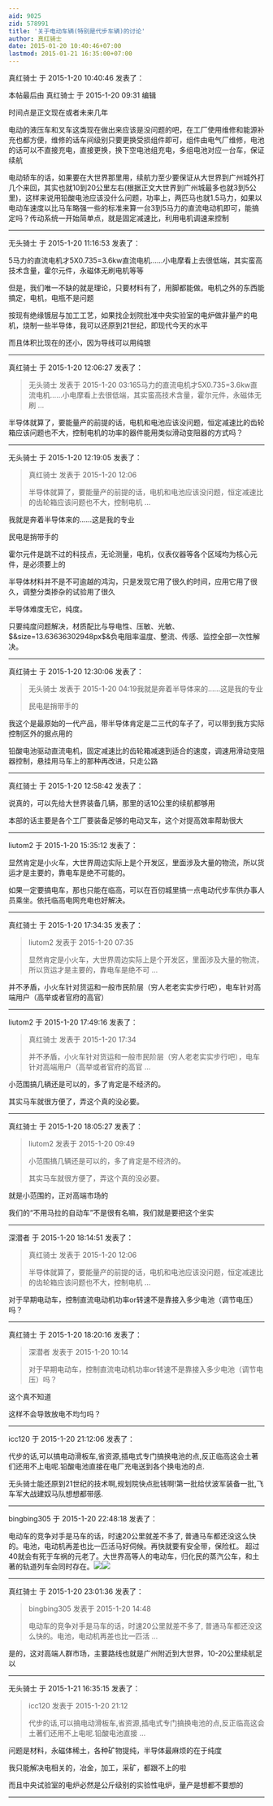 ```yaml
---
aid: 9025
zid: 578991
title: '关于电动车辆(特别是代步车辆)的讨论'
author: 真红骑士
date: 2015-01-20 10:40:46+07:00
lastmod: 2015-01-21 16:35:00+07:00
---
```


真红骑士 于 2015-1-20 10:40:46 发表了：

本帖最后由 真红骑士 于 2015-1-20 09:31 编辑 

时间点是正文现在或者未来几年

电动的液压车和叉车这类现在做出来应该是没问题的吧，在工厂使用维修和能源补充也都方便，维修的话车间级别只要更换受损组件即可，组件由电气厂维修，电池的话可以不直接充电，直接更换，换下空电池组充电，多组电池对应一台车，保证续航

电动轿车的话，如果要在大世界那里用，续航力至少要保证从大世界到广州城外打几个来回，其实也就10到20公里左右(根据正文大世界到广州城最多也就3到5公里)，这样来说用铅酸电池应该没什么问题，功率上，两匹马也就1.5马力，如果以电动车速度以比马车略强一些的标准来算一台3到5马力的直流电动机即可，能搞定吗？传动系统一开始简单点，就是固定减速比，利用电机调速来控制

---------

无头骑士 于 2015-1-20 11:16:53 发表了：

5马力的直流电机才5X0.735=3.6kw直流电机……小电摩看上去很低端，其实蛮高技术含量，霍尔元件，永磁体无刷电机等等

但是，我们唯一不缺的就是理论，只要材料有了，用脚都能做。电机之外的东西能搞定，电机，电瓶不是问题

按现有绝缘镀层与加工工艺，如果找企划院批准中央实验室的电炉做非量产的电机，烧制一些半导体，我可以还原到21世纪，即现代今天的水平

而且体积比现在的还小，因为导线可以用纯银

---------

真红骑士 于 2015-1-20 12:06:27 发表了：

> 无头骑士 发表于 2015-1-20 03:165马力的直流电机才5X0.735=3.6kw直流电机……小电摩看上去很低端，其实蛮高技术含量，霍尔元件，永磁体无刷 ...



半导体就算了，要能量产的前提的话，电机和电池应该没问题，恒定减速比的齿轮箱应该问题也不大，控制电机的功率的器件能用类似滑动变阻器的方式吗？

---------

无头骑士 于 2015-1-20 12:19:05 发表了：

> 真红骑士 发表于 2015-1-20 12:06
> 
> 半导体就算了，要能量产的前提的话，电机和电池应该没问题，恒定减速比的齿轮箱应该问题也不大，控制电机 ...



我就是奔着半导体来的……这是我的专业

民电是捎带手的

霍尔元件是跳不过的科技点，无论测量，电机，仪表仪器等各个区域均为核心元件，是必须要上的

半导体材料并不是不可逾越的鸿沟，只是发现它用了很久的时间，应用它用了很久，调整分类掺杂的试验用了很久

半导体难度无它，纯度。

只要纯度问题解决，材质配比与导电性、压敏、光敏、\$&size=13.63636302948px\$&负电阻率温度、整流、传感、监控全部一次性解决。

---------

真红骑士 于 2015-1-20 12:30:06 发表了：

> 无头骑士 发表于 2015-1-20 04:19我就是奔着半导体来的……这是我的专业
> 
> 民电是捎带手的



我这个是最原始的一代产品，带半导体肯定是二三代的车子了，可以带到我方实际控制区外的据点用的

铅酸电池驱动直流电机，固定减速比的齿轮箱减速到适合的速度，调速用滑动变阻器控制，悬挂用马车上的那种再改进，只走公路

---------

真红骑士 于 2015-1-20 12:58:42 发表了：

说真的，可以先给大世界装备几辆，那里的话10公里的续航都够用

本部的话主要是各个工厂要装备足够的电动叉车，这个对提高效率帮助很大

---------

liutom2 于 2015-1-20 15:35:12 发表了：

显然肯定是小火车，大世界周边实际上是个开发区，里面涉及大量的物流，所以货运才是主要的，靠电车是绝不可能的。

如果一定要搞电车，那也只能在临高，可以在百仞城里搞一点电动代步车供办事人员乘坐。依托临高电网充电也好解决。

---------

真红骑士 于 2015-1-20 17:34:35 发表了：

> liutom2 发表于 2015-1-20 07:35
> 
> 显然肯定是小火车，大世界周边实际上是个开发区，里面涉及大量的物流，所以货运才是主要的，靠电车是绝不可 ...



并不矛盾，小火车针对货运和一般市民阶层（穷人老老实实步行吧），电车针对高端用户（高举或者官府的高官）

---------

liutom2 于 2015-1-20 17:49:16 发表了：

> 真红骑士 发表于 2015-1-20 17:34
> 
> 并不矛盾，小火车针对货运和一般市民阶层（穷人老老实实步行吧），电车针对高端用户（高举或者官府的高官 ...



小范围搞几辆还是可以的，多了肯定是不经济的。

其实马车就很方便了，弄这个真的没必要。

---------

真红骑士 于 2015-1-20 18:05:27 发表了：

> liutom2 发表于 2015-1-20 09:49
> 
> 小范围搞几辆还是可以的，多了肯定是不经济的。
> 
> 其实马车就很方便了，弄这个真的没必要。



就是小范围的，正对高端市场的

我们的“不用马拉的自动车”不是很有名嘛，我们就是要把这个坐实

---------

深潜者 于 2015-1-20 18:14:51 发表了：

> 真红骑士 发表于 2015-1-20 12:06
> 
> 半导体就算了，要能量产的前提的话，电机和电池应该没问题，恒定减速比的齿轮箱应该问题也不大，控制电机 ...



对于早期电动车，控制直流电动机功率or转速不是靠接入多少电池（调节电压）吗？

---------

真红骑士 于 2015-1-20 18:20:16 发表了：

> 深潜者 发表于 2015-1-20 10:14
> 
> 对于早期电动车，控制直流电动机功率or转速不是靠接入多少电池（调节电压）吗？



这个真不知道

这样不会导致放电不均匀吗？

---------

icc120 于 2015-1-20 21:12:06 发表了：

代步的话,可以搞电动滑板车,省资源,插电式专门搞换电池的点,反正临高这会土著们还用不上电呢.铅酸电池直接在电厂充电送到各个换电池的点.

无头骑士能还原到21世纪的技术啊,规划院快点批钱啊!第一批给伏波军装备一批,飞车军大战建奴马队想想都带感.

---------

bingbing305 于 2015-1-20 22:48:18 发表了：

电动车的竞争对手是马车的话，时速20公里就差不多了, 普通马车都还没这么快的。电池，电动机再差也比一匹活马好伺候。再快就要有安全带，保险杠。 超过40就会有死于车祸的元老了。大世界高等人的电动车，归化民的蒸汽公车，和土著的轨道列车会同时存在。![](http://news.bbcimg.co.uk/media/images/54299000/jpg/_54299315_008972010-1.jpg)![](http://www.treasuresofcumbria.org.uk/images/uploads/treasure_images/HRS_848_Sentinel_steam_bus_Lindale_in_Cartmel4.jpg)

---------

真红骑士 于 2015-1-20 23:01:36 发表了：

> bingbing305 发表于 2015-1-20 14:48
> 
> 电动车的竞争对手是马车的话，时速20公里就差不多了, 普通马车都还没这么快的。电池，电动机再差也比一匹活 ...



是的，这对高端人群市场，主要路线也就是广州附近到大世界，10-20公里续航足以

---------

无头骑士 于 2015-1-21 16:35:15 发表了：

> icc120 发表于 2015-1-20 21:12
> 
> 代步的话,可以搞电动滑板车,省资源,插电式专门搞换电池的点,反正临高这会土著们还用不上电呢.铅酸电池直接 ...



问题是材料，永磁体稀土，各种矿物提纯，半导体最麻烦的在于纯度

我只能解决电相关的，冶金，加工，采矿，都跟不上的啦

而且中央试验室的电炉必然是公斤级别的实验性电炉，量产是想都不要想的

---------

